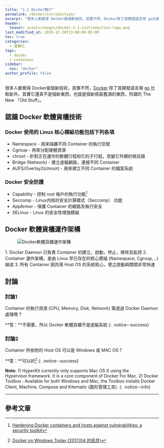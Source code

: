 ```yaml
---
title: "1.1 Docker簡介"
permalink: /docker/introduction/
excerpt: "很多人都覺得 Docker是個新技術，其實不然，Docker除了其開發語言用 go比較新外，其實它還真不是個新東西，也就是個新瓶裝舊酒的東西，所謂的 The New 「Old Stuff」。"
header:
  teaser: assets/images/docker-1-1-instroduction-logo.png
last_modified_at: 2019-12-20T13:00:00-05:00
toc: true
categories:
  - 虛擬化
tags:
  - docker
  - container
sidebar:
  nav: "docker"
author_profile: false
---
```

很多人都覺得 Docker是個新技術，其實不然，[Docker](https://www.docker.com/) 除了其開發語言用 [go](https://golang.org/) 比較新外，其實它還真不是個新東西，也就是個新瓶裝舊酒的東西，所謂的 The New 「Old Stuff」。
## 認識 Docker 軟體貨櫃技術
### Docker 使用的 Linux 核心模組功能包括下列各項
* Namespace - 用來隔離不同 Container 的執行空間
* Cgroup - 用來分配硬體資源
* chroot - 針對正在運作的軟體行程和它的子行程，改變它外顯的根目錄
* Bridge (Network) - 建立虛擬網路，連接不同 Container 
* AUFS/Overlay2(chroot) - 用來建立不同 Container 的檔案系統

### Docker 安全防護
* Capability - 控制 root 帳戶的執行功能[^DockerSecurity]
* Seccomp - Linux内核的安全計算模式（Seccomp） 功能
* AppArmor - 保護 Container 的網路及執行安全
* SELinux - Linux 的安全性增強模組

[^DockerSecurity]: [Hardening Docker containers and hosts against vulnerabilities: a security toolkit](https://www.stackrox.com/post/2017/08/hardening-docker-containers-and-hosts-against-vulnerabilities-a-security-toolkit/) 

## Docker 軟體貨櫃運作架構
<figure>
  <img src="{{ '/assets/images/01-4-docker-simple-architecture.png' | relative_url }}" alt="Docker軟體貨櫃運作架構">
</figure>
1. Docker Daemon 只負責 Container 的建立，啟動，停止，移除及監控
2. Container 運作架構，是由 Linux 早已存在的核心模組 (Namespace, Cgroup, ..) 組成
3. 所有 Container 因共用 Host OS 的系統核心，使之啟動與關閉非常快速

## 討論 
### 討論1
Container 的執行資源 (CPU, Memory, Disk, Network) 需透過 Docker Daemon 處理嗎 ?

**答：**不需要，所以 Docker 軟體貨櫃不是虛擬系統
{: .notice--success}

### 討論2
Container 所依附的 Host OS 可以是 Windows 或 MAC OS ?

**答：**可以的[^DockerOnWindowsToday]
{: .notice--success}

**Note:** 1) HyperKit currently only supports Mac OS X using the Hypervisor.framework. It is a core component of Docker For Mac. 2) Docker Toolbox : Available for both Windows and Mac, the Toolbox installs Docker Client, Machine, Compose and Kitematic (圖形管理工具).
{: .notice--info}

[^DockerOnWindowsToday]: [Docker on Windows Today (2017/04 的訊息)](http://thevarguy.com/open-source-application-software-companies/microsofts-docker-strategy-future-windows-containers)

---
## 參考文章

